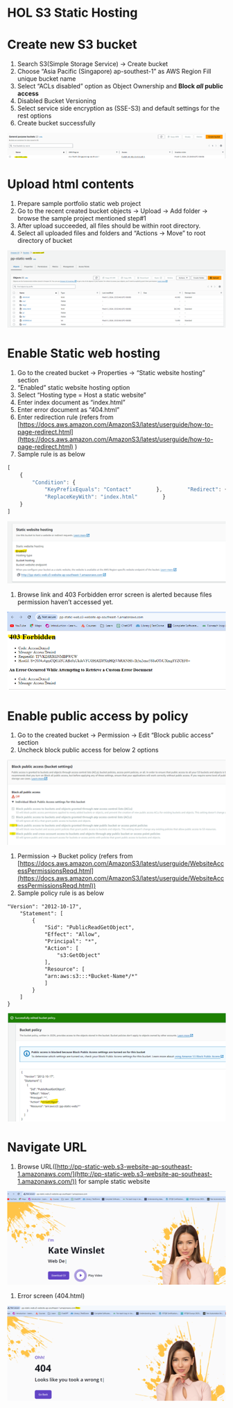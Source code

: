 # HOL S3 Static Hosting

# Create new S3 bucket

1. Search S3(Simple Storage Service) → Create bucket
2. Choose “Asia Pacific (Singapore) ap-southest-1” as AWS Region Fill unique bucket name
3. Select “ACLs disabled” option as Object Ownership and **Block *all* public access**
4. Disabled Bucket Versioning
5. Select service side encryption as (SSE-S3) and default settings for the rest options
6. Create bucket successfully

![HOL%20S3%20Static%20Hosting%2082f086ea1e524f218d021aba21108419/Assignment_HOL_S3_Static_Hosting_8a2714c9422c4a8fa7c91709707e248dUntitled.png](HOL%20S3%20Static%20Hosting%2082f086ea1e524f218d021aba21108419/Assignment_HOL_S3_Static_Hosting_8a2714c9422c4a8fa7c91709707e248dUntitled.png)

# Upload html contents

1. Prepare sample portfolio static web project
2. Go to the recent created bucket objects → Upload → Add folder → browse the sample project mentioned step#1
3. After upload succeeded, all files should be within root directory.
4. Select all uploaded files and folders and “Actions → Move” to root directory of bucket

![HOL%20S3%20Static%20Hosting%2082f086ea1e524f218d021aba21108419/Assignment_HOL_S3_Static_Hosting_8a2714c9422c4a8fa7c91709707e248dUntitled_1.png](HOL%20S3%20Static%20Hosting%2082f086ea1e524f218d021aba21108419/Assignment_HOL_S3_Static_Hosting_8a2714c9422c4a8fa7c91709707e248dUntitled_1.png)

# Enable Static web hosting

1. Go to the created bucket → Properties → “Static website hosting” section
2. “Enabled” static website hosting option
3. Select “Hosting type = Host a static website”
4. Enter index document as “index.html”
5. Enter error document as “404.html”
6. Enter redirection rule (refers from [https://docs.aws.amazon.com/AmazonS3/latest/userguide/how-to-page-redirect.html](https://docs.aws.amazon.com/AmazonS3/latest/userguide/how-to-page-redirect.html)
)
7. Sample rule is as below

```jsx
[
    {
        "Condition": {
            "KeyPrefixEquals": "Contact"        },        "Redirect": {
            "ReplaceKeyWith": "index.html"        }
    }
]
```

![HOL%20S3%20Static%20Hosting%2082f086ea1e524f218d021aba21108419/Assignment_HOL_S3_Static_Hosting_8a2714c9422c4a8fa7c91709707e248dUntitled_2.png](HOL%20S3%20Static%20Hosting%2082f086ea1e524f218d021aba21108419/Assignment_HOL_S3_Static_Hosting_8a2714c9422c4a8fa7c91709707e248dUntitled_2.png)

1. Browse link and 403 Forbidden error screen is alerted because files permission haven’t accessed yet.

![HOL%20S3%20Static%20Hosting%2082f086ea1e524f218d021aba21108419/Assignment_HOL_S3_Static_Hosting_8a2714c9422c4a8fa7c91709707e248dUntitled_3.png](HOL%20S3%20Static%20Hosting%2082f086ea1e524f218d021aba21108419/Assignment_HOL_S3_Static_Hosting_8a2714c9422c4a8fa7c91709707e248dUntitled_3.png)

# Enable public access by policy

1. Go to the created bucket → Permission → Edit “Block public access” section
2. Uncheck block public access for below 2 options

![HOL%20S3%20Static%20Hosting%2082f086ea1e524f218d021aba21108419/Assignment_HOL_S3_Static_Hosting_8a2714c9422c4a8fa7c91709707e248dUntitled_4.png](HOL%20S3%20Static%20Hosting%2082f086ea1e524f218d021aba21108419/Assignment_HOL_S3_Static_Hosting_8a2714c9422c4a8fa7c91709707e248dUntitled_4.png)

1. Permission → Bucket policy (refers from [https://docs.aws.amazon.com/AmazonS3/latest/userguide/WebsiteAccessPermissionsReqd.html](https://docs.aws.amazon.com/AmazonS3/latest/userguide/WebsiteAccessPermissionsReqd.html))
2. Sample policy rule is as below

```
"Version": "2012-10-17",
    "Statement": [
        {
            "Sid": "PublicReadGetObject",
            "Effect": "Allow",
            "Principal": "*",
            "Action": [
                "s3:GetObject"
            ],
            "Resource": [
            "arn:aws:s3:::*Bucket-Name*/*"
            ]
        }
    ]
}
```

![HOL%20S3%20Static%20Hosting%2082f086ea1e524f218d021aba21108419/Assignment_HOL_S3_Static_Hosting_8a2714c9422c4a8fa7c91709707e248dUntitled_5.png](HOL%20S3%20Static%20Hosting%2082f086ea1e524f218d021aba21108419/Assignment_HOL_S3_Static_Hosting_8a2714c9422c4a8fa7c91709707e248dUntitled_5.png)

# Navigate URL

1. Browse URL([http://pp-static-web.s3-website-ap-southeast-1.amazonaws.com/](http://pp-static-web.s3-website-ap-southeast-1.amazonaws.com/))
for sample static website

![HOL%20S3%20Static%20Hosting%2082f086ea1e524f218d021aba21108419/Assignment_HOL_S3_Static_Hosting_8a2714c9422c4a8fa7c91709707e248dUntitled_6.png](HOL%20S3%20Static%20Hosting%2082f086ea1e524f218d021aba21108419/Assignment_HOL_S3_Static_Hosting_8a2714c9422c4a8fa7c91709707e248dUntitled_6.png)

1. Error screen (404.html)

![Untitled](HOL%20S3%20Static%20Hosting%2082f086ea1e524f218d021aba21108419/Untitled.png)